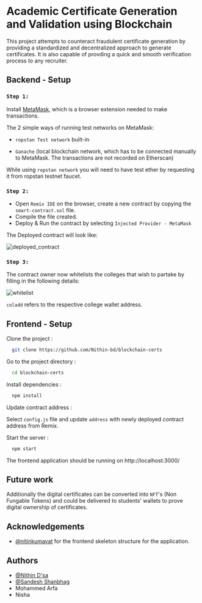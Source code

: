 # Academic Certificate Generation and Validation using Blockchain

This project attempts to counteract fraudulent certificate generation by providing a standardized and decentralized approach to generate certificates. It is also capable of provding a quick and smooth verification process to any recruiter.

## Backend - Setup
### `Step 1:`
Install [MetaMask](https://metamask.io/), which is a browser extension needed to make transactions.

The 2 simple ways of running test networks on MetaMask:

- `ropstan Test network` built-in

- `Ganache` (local blockchain network, which has to be connected manually to MetaMask. The transactions are not recorded on Etherscan)

While using `ropstan network` you will need to have test ether by requesting it from ropstan testnet faucet.

### `Step 2:`

- Open `Remix IDE` on the browser, create a new contract by copying the `smart-contract.sol` file.
- Compile the file created.
- Deploy & Run the contract by selecting `Injected Provider - MetaMask`

The Deployed contract will look like:

![deployed_contract](https://user-images.githubusercontent.com/83744735/189880880-f4aff841-bb6a-4134-b5fe-afc4bf3201b2.JPG)

### `Step 3:`

The contract owner now whitelists the colleges that wish to partake by filling in the following details:

![whitelist](https://user-images.githubusercontent.com/83744735/189880928-61ed4f2d-387a-4b09-b7cc-33d0a39c4311.JPG)

`coladd` refers to the respective college wallet address.

## Frontend - Setup

Clone the project :

```bash
  git clone https://github.com/Nithin-bd/blockchain-certs
```

Go to the project directory :

```bash
  cd blockchain-certs
```

Install dependencies :

```bash
  npm install
```
Update contract address :

Select `config.js` file and update  `address` with newly deployed contract address from Remix.

Start the server :

```bash
  npm start
```
The frontend application should be running on http://localhost:3000/ 

## Future work

Additionally the digital certificates can be converted into `NFT`'s (Non Fungable Tokens) and could be delivered to students' wallets to prove digital ownership of certificates.

## Acknowledgements

 - [@nitinkumavat](https://github.com/nitinskumavat) for the frontend skeleton structure for the application.
 
## Authors

- [@Nithin D'sa](https://github.com/Nithin-bd)
- [@Sandesh Shanbhag](https://github.com/sandesh2410)
- Mohammed Arfa
- Nisha
